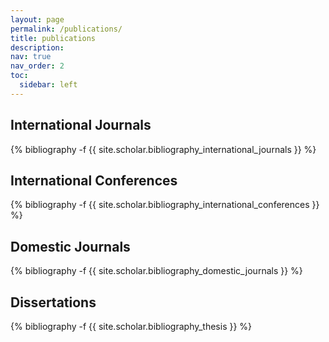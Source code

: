 ```yaml
---
layout: page
permalink: /publications/
title: publications
description: 
nav: true
nav_order: 2
toc:
  sidebar: left
---
```


## International Journals
<div class="publications">
{% bibliography -f {{ site.scholar.bibliography_international_journals }} %}
</div>

## International Conferences
<div class="publications">
{% bibliography -f {{ site.scholar.bibliography_international_conferences }} %}
</div>

## Domestic Journals
<div class="publications">
{% bibliography -f {{ site.scholar.bibliography_domestic_journals }} %}
</div>

## Dissertations
<div class="publications">
{% bibliography -f {{ site.scholar.bibliography_thesis }} %}
</div>
